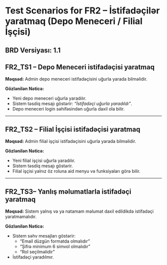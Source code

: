 # Test Scenarios for FR2 – İstifadəçilər yaratmaq (Depo Meneceri / Filial İşçisi)
   **BRD Versiyası:** 1.1
---

## FR2_TS1 – Depo Meneceri istifadəçisi yaratmaq
**Məqsəd:** Admin depo meneceri istifadəçisini uğurla yarada bilməlidir.  
 
**Gözlənilən Nəticə:**
- Yeni depo meneceri uğurla yaradılır.  
- Sistem təsdiq mesajı göstərir: *“İstifadəçi uğurla yaradıldı”*.  
- Depo meneceri login səhifəsindən uğurla daxil ola bilir.  

---

## FR2_TS2 – Filial İşçisi istifadəçisi yaratmaq
**Məqsəd:** Admin filial işçisi istifadəçisini uğurla yarada bilməlidir.  


**Gözlənilən Nəticə:**
- Yeni filial işçisi uğurla yaradılır.  
- Sistem təsdiq mesajı göstərir.  
- Filial işçisi yalnız öz roluna aid menyu və funksiyaları görə bilir.  

---

## FR2_TS3– Yanlış məlumatlarla istifadəçi yaratmaq
**Məqsəd:** Sistem yalnış və ya natamam məlumat daxil edildikdə istifadəçi yaratmamalıdır.  
  
**Gözlənilən Nəticə:**
- Sistem səhv mesajları göstərir:  
  - “Email düzgün formatda olmalıdır”  
  - “Şifrə minimum 6 simvol olmalıdır”  
  - “Rol seçilməlidir”  
- İstifadəçi yaradılmır.  


